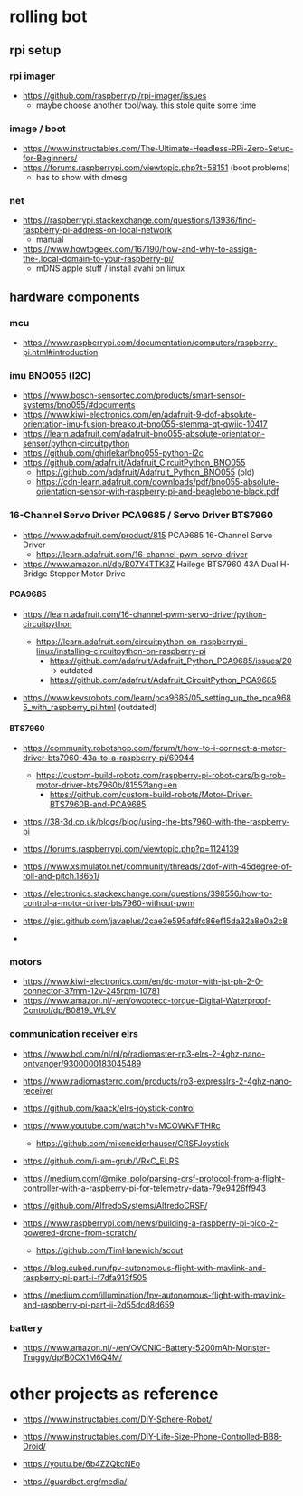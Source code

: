 
# rolling bot

## rpi setup

### rpi imager
- https://github.com/raspberrypi/rpi-imager/issues
  - maybe choose another tool/way. this stole quite some time   

### image / boot
- https://www.instructables.com/The-Ultimate-Headless-RPi-Zero-Setup-for-Beginners/
- https://forums.raspberrypi.com/viewtopic.php?t=58151 (boot problems)
  - has to show with dmesg

### net
- https://raspberrypi.stackexchange.com/questions/13936/find-raspberry-pi-address-on-local-network
  - manual
- https://www.howtogeek.com/167190/how-and-why-to-assign-the-.local-domain-to-your-raspberry-pi/
  - mDNS apple stuff / install avahi on linux  
    

## hardware components 

### mcu
- https://www.raspberrypi.com/documentation/computers/raspberry-pi.html#introduction

### imu BNO055 (I2C)
- https://www.bosch-sensortec.com/products/smart-sensor-systems/bno055/#documents
- https://www.kiwi-electronics.com/en/adafruit-9-dof-absolute-orientation-imu-fusion-breakout-bno055-stemma-qt-qwiic-10417
- https://learn.adafruit.com/adafruit-bno055-absolute-orientation-sensor/python-circuitpython
- https://github.com/ghirlekar/bno055-python-i2c
- https://github.com/adafruit/Adafruit_CircuitPython_BNO055
  - https://github.com/adafruit/Adafruit_Python_BNO055 (old)
  - https://cdn-learn.adafruit.com/downloads/pdf/bno055-absolute-orientation-sensor-with-raspberry-pi-and-beaglebone-black.pdf
 
### 16-Channel Servo Driver PCA9685 / Servo Driver BTS7960
- https://www.adafruit.com/product/815 PCA9685 16-Channel Servo Driver
  - https://learn.adafruit.com/16-channel-pwm-servo-driver
- https://www.amazon.nl/dp/B07Y4TTK3Z Hailege BTS7960 43A Dual H-Bridge Stepper Motor Drive

#### PCA9685
- https://learn.adafruit.com/16-channel-pwm-servo-driver/python-circuitpython
  - https://learn.adafruit.com/circuitpython-on-raspberrypi-linux/installing-circuitpython-on-raspberry-pi 
    - https://github.com/adafruit/Adafruit_Python_PCA9685/issues/20 -> outdated
    - https://github.com/adafruit/Adafruit_CircuitPython_PCA9685

- https://www.kevsrobots.com/learn/pca9685/05_setting_up_the_pca9685_with_raspberry_pi.html (outdated)

#### BTS7960   

- https://community.robotshop.com/forum/t/how-to-i-connect-a-motor-driver-bts7960-43a-to-a-raspberry-pi/69944
  - https://custom-build-robots.com/raspberry-pi-robot-cars/big-rob-motor-driver-bts7960b/8155?lang=en
    - https://github.com/custom-build-robots/Motor-Driver-BTS7960B-and-PCA9685

- https://38-3d.co.uk/blogs/blog/using-the-bts7960-with-the-raspberry-pi

- https://forums.raspberrypi.com/viewtopic.php?p=1124139 
- https://www.xsimulator.net/community/threads/2dof-with-45degree-of-roll-and-pitch.18651/
- https://electronics.stackexchange.com/questions/398556/how-to-control-a-motor-driver-bts7960-without-pwm

- https://gist.github.com/javaplus/2cae3e595afdfc86ef15da32a8e0a2c8
- 
### motors 
- https://www.kiwi-electronics.com/en/dc-motor-with-jst-ph-2-0-connector-37mm-12v-245rpm-10781
- https://www.amazon.nl/-/en/owootecc-torque-Digital-Waterproof-Control/dp/B0819LWL9V
 
### communication receiver elrs
- https://www.bol.com/nl/nl/p/radiomaster-rp3-elrs-2-4ghz-nano-ontvanger/9300000183045489
- https://www.radiomasterrc.com/products/rp3-expresslrs-2-4ghz-nano-receiver

- https://github.com/kaack/elrs-joystick-control

- https://www.youtube.com/watch?v=MCOWKvFTHRc
  - https://github.com/mikeneiderhauser/CRSFJoystick

- https://github.com/i-am-grub/VRxC_ELRS
- https://medium.com/@mike_polo/parsing-crsf-protocol-from-a-flight-controller-with-a-raspberry-pi-for-telemetry-data-79e9426ff943 

- https://github.com/AlfredoSystems/AlfredoCRSF/
  
- https://www.raspberrypi.com/news/building-a-raspberry-pi-pico-2-powered-drone-from-scratch/
  - https://github.com/TimHanewich/scout

- https://blog.cubed.run/fpv-autonomous-flight-with-mavlink-and-raspberry-pi-part-i-f7dfa913f505
- https://medium.com/illumination/fpv-autonomous-flight-with-mavlink-and-raspberry-pi-part-ii-2d55dcd8d659


### battery 
- https://www.amazon.nl/-/en/OVONIC-Battery-5200mAh-Monster-Truggy/dp/B0CX1M6Q4M/


# other projects as reference

- https://www.instructables.com/DIY-Sphere-Robot/
- https://www.instructables.com/DIY-Life-Size-Phone-Controlled-BB8-Droid/
  
- https://youtu.be/6b4ZZQkcNEo

- https://guardbot.org/media/
